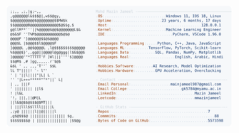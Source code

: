 <picture>
  <source srcset="https://raw.githubusercontent.com/mmazinjameel/mmazinjameel/main/dark_mode.svg?v=1747944714" media="(prefers-color-scheme: dark)">
  <img src="https://raw.githubusercontent.com/mmazinjameel/mmazinjameel/main/light_mode.svg?v=1747944714">
</picture>
